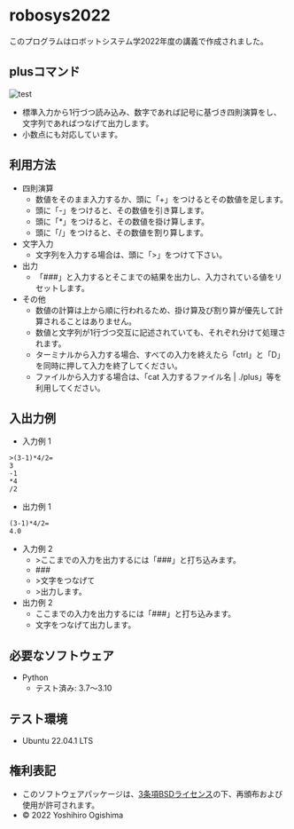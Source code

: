 # robosys2022
このプログラムはロボットシステム学2022年度の講義で作成されました。

## plusコマンド
![test](https://github.com/ogi-y/robosys2022/actions/workflows/test.yml/badge.svg)

* 標準入力から1行づつ読み込み、数字であれば記号に基づき四則演算をし、文字列であればつなげて出力します。
* 小数点にも対応しています。

## 利用方法
* 四則演算
    * 数値をそのまま入力するか、頭に「+」をつけるとその数値を足します。
    * 頭に「-」をつけると、その数値を引き算します。
    * 頭に「*」をつけると、その数値を掛け算します。
    * 頭に「/」をつけると、その数値を割り算します。
* 文字入力
    * 文字列を入力する場合は、頭に「>」をつけて下さい。
* 出力
    * 「###」と入力するとそこまでの結果を出力し、入力されている値をリセットします。
* その他
    * 数値の計算は上から順に行われるため、掛け算及び割り算が優先して計算されることはありません。
    * 数値と文字列が1行づつ交互に記述されていても、それぞれ分けて処理されます。
    * ターミナルから入力する場合、すべての入力を終えたら「ctrl」と「D」を同時に押して入力を終了してください。
    * ファイルから入力する場合は、「cat 入力するファイル名 | ./plus」等を利用してください。
## 入出力例
* 入力例 1
```
>(3-1)*4/2=
3
-1
*4
/2
```
* 出力例 1
```
(3-1)*4/2=
4.0
```
* 入力例 2
    * \>ここまでの入力を出力するには「###」と打ち込みます。
    * \###
    * \>文字をつなげて
    * \>出力します。
* 出力例 2
    * ここまでの入力を出力するには「###」と打ち込みます。
    * 文字をつなげて出力します。
## 必要なソフトウェア
* Python
    * テスト済み: 3.7～3.10

## テスト環境
* Ubuntu 22.04.1 LTS

## 権利表記
* このソフトウェアパッケージは、[3条項BSDライセンス](https://opensource.org/licenses/BSD-3-Clause)の下、再頒布および使用が許可されます。
* © 2022 Yoshihiro Ogishima
